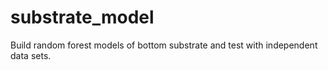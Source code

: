 # substrate_model
Build random forest models of bottom substrate and test with independent data sets.
